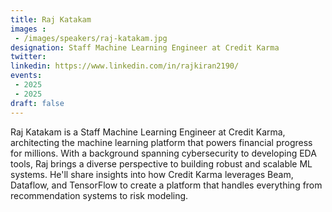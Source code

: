 ```yaml
---
title: Raj Katakam
images : 
 - /images/speakers/raj-katakam.jpg
designation: Staff Machine Learning Engineer at Credit Karma
twitter: 
linkedin: https://www.linkedin.com/in/rajkiran2190/
events:
 - 2025
 - 2025
draft: false
---
```


Raj Katakam is a Staff Machine Learning Engineer at Credit Karma, architecting the machine learning platform that powers financial progress for millions. With a background spanning cybersecurity to developing EDA tools, Raj brings a diverse perspective to building robust and scalable ML systems. He'll share insights into how Credit Karma leverages Beam, Dataflow, and TensorFlow to create a platform that handles everything from recommendation systems to risk modeling.

